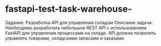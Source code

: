 # fastapi-test-task-warehouse-
Задание: Разработка API для управления складом Описание задачи: Необходимо разработать небольшое REST API с использованием FastAPI для управления процессами на складе. API должно позволять управлять товарами, складскими запасами и заказами.
